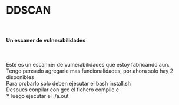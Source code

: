 <h1>DDSCAN</h1><br>
<h4>Un escaner de vulnerabilidades</h4><br>
<p>
Este es un escanner de vulnerabilidades que estoy fabricando aun.<br>
Tengo pensado agregarle mas funcionalidades, por ahora solo hay 2 disponibles<br>
Para probarlo solo deben ejecutar el bash install.sh<br>
Despues conpilar con gcc el fichero compile.c<br>
Y luego ejecutar el ./a.out
</p>
